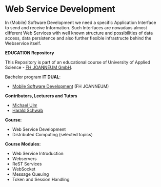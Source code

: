 # Web Service Development
In (Mobile) Software Development we need a specific Application Interface to send and receive Information. Such Interfaces are nowadays almost different Web Services with well known structure and possibilities of data access, data persistence and also further flexible infrastructe behind the Webservice itself.

**EDUCATION Repository**

This Repository is part of an educational course of University of Applied Science - [FH JOANNEUM GmbH](https://www.fh-joanneum.at/iit).

Bachelor program **IT DUAL**:

- [Mobile Software Development](https://www.fh-joanneum.at/msd) (FH JOANNEUM)


**Contributors, Lecturers and Tutors**
- [Michael Ulm](https://github.com/michaelulm "Michael Ulm")
- [Harald Schwab](https://github.com/Rigbin "Harald Schwab")


**Course:**

- Web Service Development
- Distributed Computing (selected topics)


**Course Modules:**

- Web Service Introduction
- Webservers
- ReST Services
- WebSocket
- Message Queuing
- Token and Session Handling